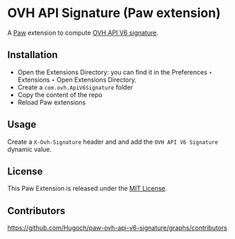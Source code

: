 # OVH API Signature (Paw extension)

A [Paw](http://luckymarmot.com/paw/extensions/) extension to compute 
[OVH API V6 signature](https://api.ovh.com/g934.first_step_with_api#creating_identifiers_creation_of_your_application_keys).

## Installation

- Open the Extensions Directory: you can find it in the 
Preferences ‣ Extensions ‣ Open Extensions Directory.
- Create a `com.ovh.ApiV6Signature` folder
- Copy the content of the repo
- Reload Paw extensions

## Usage

Create a `X-Ovh-Signature` header and and add the `OVH API V6 Signature` dynamic value.

## License

This Paw Extension is released under the [MIT License](LICENSE).

## Contributors

https://github.com/Hugoch/paw-ovh-api-v6-signature/graphs/contributors
